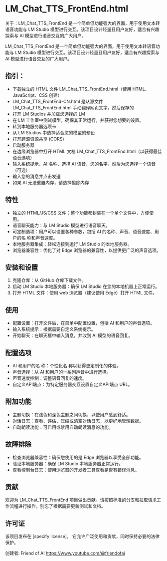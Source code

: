 LM_Chat_TTS_FrontEnd.html
====================

关于：LM_Chat_TTS_FrontEnd 是一个简单但功能强大的界面，用于使用文本转语音功能与 LM Studio 模型进行交互。该项目设计轻量且用户友好，适合有兴趣探索与 AI 模型进行语音交互的广大用户。

LM_Chat_TTS_FrontEnd 是一个简单但功能强大的界面，用于使用文本转语音功能与 LM Studio 模型进行交互。该项目设计轻量且用户友好，适合有兴趣探索与 AI 模型进行语音交互的广大用户。

指引：
--------
- 下载独立的 HTML 文件 LM_Chat_TTS_FrontEnd.html（使用 HTML、JavaScript、CSS 创建）
- LM_Chat_TTS_FrontEnd-CN.html 是从源文件 LM_Chat_TTS_FrontEnd.html 手动翻译网页文字，然后保存的
- 打开 LM Studios 并加载您选择的 LM
- 在 LM 工作室中测试模型，确保其正常运行，并获得您想要的设置。
- 转到本地服务器选项卡
- 从 LM Studios 中选择适合您的模型的预设
- 打开跨源资源共享 (CORS)
-  启动服务器
- 在边缘浏览器中打开 HTML 文档 LM_Chat_TTS_FrontEnd.html（以获得最佳语音选项）
- 输入系统提示、AI 名称、选择 AI 语音、您的名字，然后为您选择一个语音（可选）
- 输入您的消息并点击发送
- 如果 AI 无法重置内存，请选择擦除内存

特性
--------
- 独立的 HTML/JS/CSS 文件：整个功能都封装在一个单个文件中，方便使用。
- 语音聊天能力：与 LM Studio 模型进行语音聊天。
- 可定制选项：用户可以设置各种参数，包括 AI 的名称、声音、语音速度、用户的名 称和声音速度。
- 本地服务器集成：轻松连接到运行 LM Studio 的本地服务器。
- 浏览器兼容性：优化了对 Edge 浏览器的兼容性，以提供更广泛的声音选项。

安装和设置
----------------
1. 克隆仓库：从 GitHub 仓库下载文件。
2. 启动 LM Studio 本地服务器：确保 LM Studio 在您的本地机器上正常运行。
3. 打开 HTML 文件：使用 web 浏览器（建议使用 Edge）打开 HTML 文件。

使用
-----
- 配置设置：打开文件后，在菜单中配置设置，包括 AI 和用户的声音选项。
- 输入系统提示：根据需要自定义系统提示。
- 开始聊天：在聊天框中输入消息，并收到 AI 模型的语音回复。

配置选项
----------------
- AI 和用户的名 称：个性化名 称以获得更定制化的体验。
- 声音选择：从 AI 和用户的一系列声音中进行选择。
- 声音速度控制：调整语音回复的速度。
- 自定义API端点：为特定服务器交互设置自定义API端点 URL。

附加功能
----------------
- 主题切换：在浅色和深色主题之间切换，以使用户感到舒适。
- 对话日志：查看、评估、压缩或清空对话日志，以更好地管理数据。
- 自动朗读功能：可启用或禁用自动朗读消息的功能。

故障排除
----------------
- 检查浏览器兼容性：确保您使用的是 Edge 浏览器以享受全部功能。
- 验证本地服务器：确保 LM Studio 本地服务器正常运行。
- 查看控制台日志：使用浏览器的开发者工具查看是否有错误消息。

贡献
------------
欢迎为 LM_Chat_TTS_FrontEnd 项目做出贡献。请按照标准的分支和拉取请求工作流程进行操作。别忘了根据需要更新测试和文档。

许可证
----------------
该项目发布在 [specify license]， 它允许广泛使用和贡献，同时保持必要的法律保护。

创建者: Friend of AI
https://www.youtube.com/@friendofai

